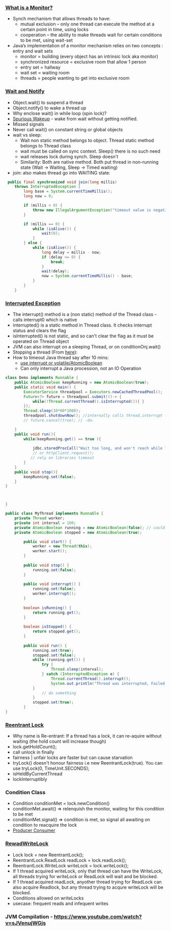 ### [What is a Monitor?](https://www.baeldung.com/cs/monitor)
- Synch mechanism that allows threads to have:
   * mutual exclusion – only one thread can execute the method at a certain point in time, using locks
   * cooperation – the ability to make threads wait for certain conditions to be met, using wait-set
- Java’s implementation of a monitor mechanism relies on two concepts : entry and wait sets
    * monitor = building (every object has an intrinsic lock aka monitor)
    * synchronized resource = exclusive room that allow 1 person
    * entry set = hallway
    * wait set = waiting room
    * threads = people wanting to get into exclusive room

### [Wait and Notify](https://www.baeldung.com/java-wait-notify)
- Object.wait() to suspend a thread
- Object.notify() to wake a thread up
- Why enclose wait() in while loop (spin lock)?
- [Spurious Wakeup](http://tutorials.jenkov.com/java-concurrency/thread-signaling.html#spurious-wakeups) - wake from wait without getting notified.
- Missed signals
- Never call wait() on constant string or global objects
- wait vs sleep: 
   - Wait non static method belongs to object. Thread static method belongs to Thread class
   - wait must be called on sync context. Sleep() there is no such need
   - wait releases lock during synch. Sleep doesn't
   - Similarity: Both are native method. Both put thread in non-running state (Wait -> Waiting, Sleep -> Timed waiting)
- join: also makes thread go into WAITING state:
```java
 public final synchronized void join(long millis)
    throws InterruptedException {
        long base = System.currentTimeMillis();
        long now = 0;

        if (millis < 0) {
            throw new IllegalArgumentException("timeout value is negative");
        }

        if (millis == 0) {
            while (isAlive()) {
                wait(0);
            }
        } else {
            while (isAlive()) {
                long delay = millis - now;
                if (delay <= 0) {
                    break;
                }
                wait(delay);
                now = System.currentTimeMillis() - base;
            }
        }
    }
```
### [Interrupted Exception](https://www.baeldung.com/java-interrupted-exception)
- The interrupt() method is a (non static) method of the Thread class - calls interrupt0 which is native
- interrupted() is a static method in Thread class. It checks interrupt status and clears the flag
- isInterrupted() is not static, and so can't clear the flag as it must be operated on Thread object
- JVM can also interrupt on a sleeping Thread, or on conditionOnj.wait()
- Stopping a thread (From [here](https://github.com/eugenp/tutorials/tree/master/core-java-modules/core-java-concurrency-basic)):
- How to timeout Java thread  say after 10 mins:
    * [use interrupt or volatile/AtomicBoolean](https://www.youtube.com/watch?v=_RSAS-gIjGo)
    * Can only interrupt a Java procession, not an IO Operation
```java
class Demo implements Runnable {
    public AtomicBoolean keepRunning = new AtomicBoolean(true);
    public static void main() {
        ExecutorService threadpool = Executors.newCachedThreadPool();
        Future<?> future = threadpool.submit(()-> {
            while(!Thread.currentThread().isInterrupted()){ }
        });
        Thread.sleep(10*60*1000);
        threadpool.shutdownNow(); //internally calls thread.interrupt for all running threads
        // future.cancel(true); // -do-

    }
    public void run(){
        while(keepRunning.get() == true ){
            
            jdbc.storedProcCall("Wait too long, and won't reach while loop above");
            // or httpClient.request();
           // rely on libraries timeout
        }
    }
    public void stop(){
        keepRunning.set(false);
    }
}



}

public class MyThread implements Runnable {
    private Thread worker;
    private int interval = 100;
    private AtomicBoolean running = new AtomicBoolean(false); // could have had volatile also
    private AtomicBoolean stopped = new AtomicBoolean(true);

        public void start() {
            worker = new Thread(this);
            worker.start();
        }
    
        public void stop() {
            running.set(false);
        }
    
        public void interrupt() {
            running.set(false);
            worker.interrupt();
        }
    
        boolean isRunning() {
            return running.get();
        }
    
        boolean isStopped() {
            return stopped.get();
        }
    
        public void run() {
            running.set(true);
            stopped.set(false);
            while (running.get()) {
                try {
                    Thread.sleep(interval);
                } catch (InterruptedException e) {
                	Thread.currentThread().interrupt();
                    System.out.println("Thread was interrupted, Failed to complete operation");
    	    }
                // do something
            }
            stopped.set(true);
        }
}
```
### [Reentrant Lock](https://www.youtube.com/watch?v=ahBC69_iyk4) 
- Why name is Re-entrant: If a thread has a lock, it can re-aquire without waiting (the hold count will increase though)
- lock.getHoldCount();
- call unlock in finally
- fairness | unfair locks are faster but can cause starvation
- tryLock() doesn't honour fairness i.e new ReentrantLock(true). You can use tryLock(0, TimeUnit.SECONDS);
- isHeldByCurrentThread
- lockInterruptibly

### Condition Class
 - Condition conditionMet = lock.newCondition()
 - conditionMet.await() => relenquish the monitor, waiting for this condition to be met
 - conditionMet.signal() => condition is met, so signal all awaiting on condition to reacquire the lock
 - [Producer Consumer](../../images/LockConditions.PNG)
 
 ### [RewadWriteLock](https://www.youtube.com/watch?v=7VqWkc9o7RM)
 - Lock lock = new ReentrantLock();
 - ReentrantLock.ReadLock readLock = lock.readLock();
 - ReentrantLock.WriteLock writeLock = lock.writeLock();
 - If 1 thread acquired writeLock, only that thread can have the WriteLock, all threads trying for writeLock or ReadLock will wait and be blocked.
 - If 1 thread acquired readLock, anyother thread trying for ReadLock can also acquire Readlock, but any thread trying to acqure writeLock will be blocked.
 - Conditions allowed on writeLocks
 - usecase: frequent reads and infequent writes
 
 ### JVM Compilation - https://www.youtube.com/watch?v=sJVenujWGjs
 
 